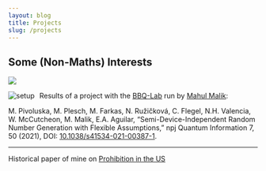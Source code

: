 ```yaml
---
layout: blog
title: Projects
slug: /projects
---
```



## Some (Non-Maths) Interests 

![](laser.png)

<img src="laser.png"
     alt="setup"
     style="float: left; margin-right: 10px;" />

Results of a project with the [BBQ-Lab](https://bbqlab.org/) run by [Mahul Malik](https://mehulmalik.com/):

M. Pivoluska, M. Plesch, M. Farkas, N. Ružičková, C. Flegel, N.H. Valencia, W. McCutcheon, M. Malik, E.A. Aguilar, “Semi-Device-Independent Random Number Generation with Flexible Assumptions,” npj Quantum Information 7, 50 (2021), DOI: [10.1038/s41534-021-00387-1](https://www.nature.com/articles/s41534-021-00387-1).

---

Historical paper of mine on [Prohibition in the US](/Seminararbeit.pdf)

